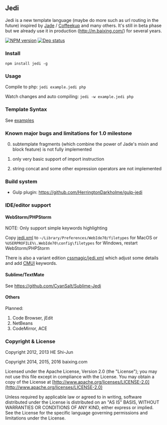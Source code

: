 ## Jedi ##

Jedi is a new template language (maybe do more such as url routing in the future)
inspired by
[Jade](https://github.com/visionmedia/jade) /
[Coffeekup](https://github.com/mauricemach/coffeekup)
and many others. It's still in beta phase but we already use it in
production (http://m.baixing.com/) for several years.

[![NPM version](https://badge.fury.io/js/jedi.png)](http://badge.fury.io/js/jedi)
[![Dep status](https://david-dm.org/baixing/jedi.png)](https://david-dm.org/baixing/jedi)

### Install ###

```npm install jedi -g```

### Usage ###

Compile to php:
```jedi example.jedi php```

Watch changes and auto compiling:
```jedi -w example.jedi php```

### Template Syntax ###

See [examples](https://github.com/baixing/jedi/tree/master/examples)

### Known major bugs and limitations for 1.0 milestone

0. subtemplate fragments (which combine the power of Jade's mixin and block feature) is not fully implemented

0. only very basic support of import instruction

0. string concat and some other expression operators are not implemented


### Build system

* Gulp plugin: https://github.com/HerringtonDarkholme/gulp-jedi

### IDE/editor support ###

#### WebStorm/PHPStorm ####

NOTE: Only support simple keywords highlighting

Copy [jedi.xml](./editors/PHPStorm/jedi.xml) to
```~/Library/Preferences/WebIde70/filetypes``` for MacOS
or ```%USERPROFILE%\.WebIde70\config\filetypes``` for Windows, restart WebStorm/PHPStorm

There is also a variant edition [cssmagic/jedi.xml](https://github.com/cssmagic/jedi.xml)
which adjust some details and add [CMUI](https://github.com/CMUI/CMUI) keywords.

#### Sublime/TextMate ####

See https://github.com/CyanSalt/Sublime-Jedi

#### Others ####

Planned:

1. Code Browser, jEdit
2. NetBeans
3. CodeMirror, ACE

### Copyright & License ###

   Copyright 2012, 2013 HE Shi-Jun

   Copyright 2014, 2015, 2016 baixing.com

   Licensed under the Apache License, Version 2.0 (the "License");
   you may not use this file except in compliance with the License.
   You may obtain a copy of the License at
   [http://www.apache.org/licenses/LICENSE-2.0](http://www.apache.org/licenses/LICENSE-2.0)

   Unless required by applicable law or agreed to in writing, software
   distributed under the License is distributed on an "AS IS" BASIS,
   WITHOUT WARRANTIES OR CONDITIONS OF ANY KIND, either express or implied.
   See the License for the specific language governing permissions and
   limitations under the License.

